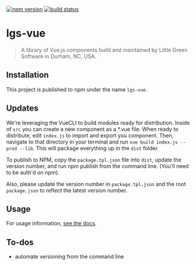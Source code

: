 [![npm version](https://badge.fury.io/js/lgs-vue.svg)](https://www.npmjs.com/package/lgs-vue)
[![build status](https://travis-ci.org/littlegreensoftware/lgs-vue.svg?branch=master)](https://travis-ci.org/littlegreensoftware/lgs-vue)

# lgs-vue

> A library of Vue.js components build and maintained by Little Green Software in Durham, NC, USA.

## Installation

This project is published to npm under the name `lgs-vue`.

## Updates

We're leveraging the VueCLI to build modules ready for distribution. Inside of `src` you can create a new component as a *.vue file. When ready to distribute, edit `index.js` to import and export you component.
Then, navigate to that directory in your terminal and run `vue build index.js --prod --lib`. This will package everything up in the `dist` folder.

To publish to NPM, copy the `package.tpl.json` file into `dist`, update the version number, and run npm publish from the command line. (You'll need to be auth'd on npm).

Also, please update the version number in `package.tpl.json` and the root `package.json` to reflect the latest version number.

## Usage

For usage information, [see the docs](//littlegreensoftware.github.io/lgs-vue).

## To-dos

- automate versioning from the command line
